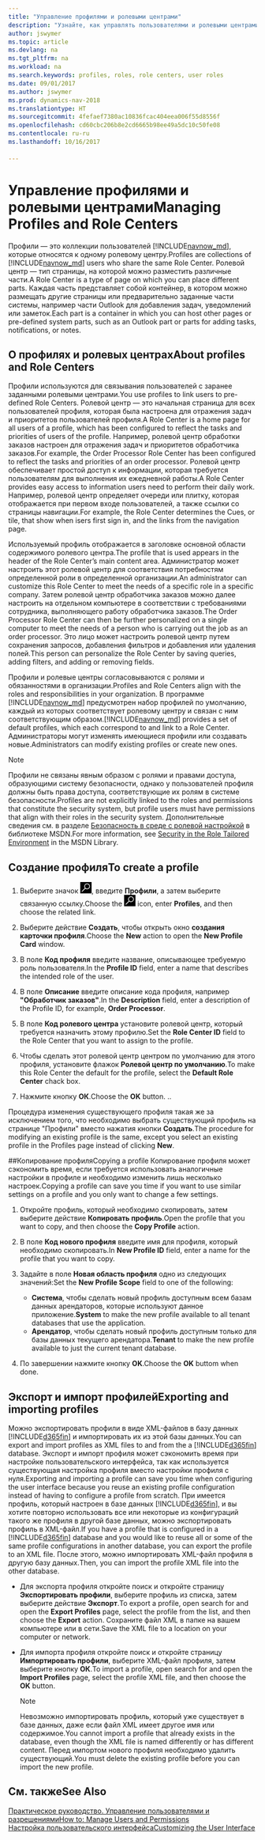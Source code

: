 ```yaml
---
title: "Управление профилями и ролевыми центрами"
description: "Узнайте, как управлять пользователями и ролевыми центрами в Dynamics NAV."
author: jswymer
ms.topic: article
ms.devlang: na
ms.tgt_pltfrm: na
ms.workload: na
ms.search.keywords: profiles, roles, role centers, user roles
ms.date: 09/01/2017
ms.author: jswymer
ms.prod: dynamics-nav-2018
ms.translationtype: HT
ms.sourcegitcommit: 4fefaef7380ac10836fcac404eea006f55d8556f
ms.openlocfilehash: cd60cbc206b8e2cd6665b98ee49a5dc10c50fe08
ms.contentlocale: ru-ru
ms.lasthandoff: 10/16/2017

---
```

# <a name="managing-profiles-and-role-centers"></a><span data-ttu-id="87e5c-103">Управление профилями и ролевыми центрами</span><span class="sxs-lookup"><span data-stu-id="87e5c-103">Managing Profiles and Role Centers</span></span>
<span data-ttu-id="87e5c-104">Профили — это коллекции пользователей [!INCLUDE[navnow_md](includes/navnow_md.md)], которые относятся к одному ролевому центру.</span><span class="sxs-lookup"><span data-stu-id="87e5c-104">Profiles are collections of [!INCLUDE[navnow_md](includes/navnow_md.md)] users who share the same Role Center.</span></span> <span data-ttu-id="87e5c-105">Ролевой центр — тип страницы, на которой можно разместить различные части.</span><span class="sxs-lookup"><span data-stu-id="87e5c-105">A Role Center is a type of page on which you can place different parts.</span></span> <span data-ttu-id="87e5c-106">Каждая часть представляет собой контейнер, в котором можно размещать другие страницы или предварительно заданные части системы, например части Outlook для добавления задач, уведомлений или заметок.</span><span class="sxs-lookup"><span data-stu-id="87e5c-106">Each part is a container in which you can host other pages or pre-defined system parts, such as an Outlook part or parts for adding tasks, notifications, or notes.</span></span>  

## <a name="about-profiles-and-role-centers"></a><span data-ttu-id="87e5c-107">О профилях и ролевых центрах</span><span class="sxs-lookup"><span data-stu-id="87e5c-107">About profiles and Role Centers</span></span>
<span data-ttu-id="87e5c-108">Профили используются для связывания пользователей с заранее заданными ролевыми центрами.</span><span class="sxs-lookup"><span data-stu-id="87e5c-108">You use profiles to link users to pre-defined Role Centers.</span></span> <span data-ttu-id="87e5c-109">Ролевой центр — это начальная страница для всех пользователей профиля, которая была настроена для отражения задач и приоритетов пользователей профиля.</span><span class="sxs-lookup"><span data-stu-id="87e5c-109">A Role Center is a home page for all users of a profile, which has been configured to reflect the tasks and priorities of users of the profile.</span></span> <span data-ttu-id="87e5c-110">Например, ролевой центр обработки заказов настроен для отражения задач и приоритетов обработчика заказов.</span><span class="sxs-lookup"><span data-stu-id="87e5c-110">For example, the Order Processor Role Center has been configured to reflect the tasks and priorities of an order processor.</span></span> <span data-ttu-id="87e5c-111">Ролевой центр обеспечивает простой доступ к информации, которая требуется пользователям для выполнения их ежедневной работы.</span><span class="sxs-lookup"><span data-stu-id="87e5c-111">A Role Center provides easy access to information users need to perform their daily work.</span></span> <span data-ttu-id="87e5c-112">Например, ролевой центр определяет очереди или плитку, которая отображается при первом входе пользователей, а также ссылки со страницы навигации.</span><span class="sxs-lookup"><span data-stu-id="87e5c-112">For example, the Role Center determines the Cues, or tile, that show when isers first sign in, and the links from the navigation page.</span></span>

<span data-ttu-id="87e5c-113">Используемый профиль отображается в заголовке основной области содержимого ролевого центра.</span><span class="sxs-lookup"><span data-stu-id="87e5c-113">The profile that is used appears in the header of the Role Center’s main content area.</span></span> <span data-ttu-id="87e5c-114">Администратор может настроить этот ролевой центр для соответствия потребностям определенной роли в определенной организации.</span><span class="sxs-lookup"><span data-stu-id="87e5c-114">An administrator can customize this Role Center to meet the needs of a specific role in a specific company.</span></span> <span data-ttu-id="87e5c-115">Затем ролевой центр обработчика заказов можно далее настроить на отдельном компьютере в соответствии с требованиями сотрудника, выполняющего работу обработчика заказов.</span><span class="sxs-lookup"><span data-stu-id="87e5c-115">The Order Processor Role Center can then be further personalized on a single computer to meet the needs of a person who is carrying out the job as an order processor.</span></span> <span data-ttu-id="87e5c-116">Это лицо может настроить ролевой центр путем сохранения запросов, добавления фильтров и добавления или удаления полей.</span><span class="sxs-lookup"><span data-stu-id="87e5c-116">This person can personalize the Role Center by saving queries, adding filters, and adding or removing fields.</span></span>

<span data-ttu-id="87e5c-117">Профили и ролевые центры согласовываются с ролями и обязанностями в организации.</span><span class="sxs-lookup"><span data-stu-id="87e5c-117">Profiles and Role Centers align with the roles and responsibilities in your organization.</span></span> <span data-ttu-id="87e5c-118">В программе  [!INCLUDE[navnow_md](includes/navnow_md.md)] предусмотрен набор профилей по умолчанию, каждый из которых соответствует ролевому центру и связан с ним соответствующим образом.</span><span class="sxs-lookup"><span data-stu-id="87e5c-118">[!INCLUDE[navnow_md](includes/navnow_md.md)] provides a set of default profiles, which each correspond to and link to a Role Center.</span></span> <span data-ttu-id="87e5c-119">Администраторы могут изменять имеющиеся профили или создавать новые.</span><span class="sxs-lookup"><span data-stu-id="87e5c-119">Administrators can modify existing profiles or create new ones.</span></span>  
  
> [!NOTE]  
>  <span data-ttu-id="87e5c-120">Профили не связаны явным образом с ролями и правами доступа, образующими систему безопасности, однако у пользователей профиля должны быть права доступа, соответствующие их ролям в системе безопасности.</span><span class="sxs-lookup"><span data-stu-id="87e5c-120">Profiles are not explicitly linked to the roles and permissions that constitute the security system, but profile users must have permissions that align with their roles in the security system.</span></span> <span data-ttu-id="87e5c-121">Дополнительные сведения см. в разделе [Безопасность в среде с ролевой настройкой](http://go.microsoft.com/fwlink?LinkId=147633) в библиотеке MSDN.</span><span class="sxs-lookup"><span data-stu-id="87e5c-121">For more information, see [Security in the Role Tailored Environment](http://go.microsoft.com/fwlink?LinkId=147633) in the MSDN Library.</span></span> 

## <a name="to-create-a-profile"></a><span data-ttu-id="87e5c-122">Создание профиля</span><span class="sxs-lookup"><span data-stu-id="87e5c-122">To create a profile</span></span>
1.  <span data-ttu-id="87e5c-123">Выберите значок ![Поиск страницы или отчета](media/ui-search/search_small.png "Значок поиска страницы или отчета"), введите **Профили**, а затем выберите связанную ссылку.</span><span class="sxs-lookup"><span data-stu-id="87e5c-123">Choose the ![Search for Page or Report](media/ui-search/search_small.png "Search for Page or Report icon") icon, enter **Profiles**, and then choose the related link.</span></span>  
  
2.  <span data-ttu-id="87e5c-124">Выберите действие **Создать**, чтобы открыть окно **создания карточки профиля**.</span><span class="sxs-lookup"><span data-stu-id="87e5c-124">Choose the **New** action to open the **New Profile Card** window.</span></span>  
  
3.  <span data-ttu-id="87e5c-125">В поле **Код профиля** введите название, описывающее требуемую роль пользователя.</span><span class="sxs-lookup"><span data-stu-id="87e5c-125">In the **Profile ID** field, enter a name that describes the intended role of the user.</span></span>  
  
4.  <span data-ttu-id="87e5c-126">В поле **Описание** введите описание кода профиля, например **"Обработчик заказов"**.</span><span class="sxs-lookup"><span data-stu-id="87e5c-126">In the **Description** field, enter a description of the Profile ID, for example, **Order Processor**.</span></span>  
  
5.  <span data-ttu-id="87e5c-127">В поле **Код ролевого центра** установите ролевой центр, который требуется назначить этому профилю.</span><span class="sxs-lookup"><span data-stu-id="87e5c-127">Set the **Role Center ID** field to the Role Center that you want to assign to the profile.</span></span>  
  
6.  <span data-ttu-id="87e5c-128">Чтобы сделать этот ролевой центр центром по умолчанию для этого профиля, установите флажок **Ролевой центр по умолчанию**.</span><span class="sxs-lookup"><span data-stu-id="87e5c-128">To make this Role Center the default for the profile, select the **Default Role Center** chack box.</span></span>  
  
7.  <span data-ttu-id="87e5c-129">Нажмите кнопку **ОК**.</span><span class="sxs-lookup"><span data-stu-id="87e5c-129">Choose the **OK** button.</span></span> <span data-ttu-id="87e5c-130">.</span><span class="sxs-lookup"><span data-stu-id="87e5c-130">.</span></span>  
  
<span data-ttu-id="87e5c-131">Процедура изменения существующего профиля такая же за исключением того, что необходимо выбрать существующий профиль на странице "Профили" вместо нажатия кнопки **Создать**.</span><span class="sxs-lookup"><span data-stu-id="87e5c-131">The procedure for modifying an existing profile is the same, except you select an existing profile in the Profiles page instead of clicking **New**.</span></span>  


##<a name="copying-a-profile"></a><span data-ttu-id="87e5c-132">Копирование профиля</span><span class="sxs-lookup"><span data-stu-id="87e5c-132">Copying a profile</span></span> 
<span data-ttu-id="87e5c-133">Копирование профиля может сэкономить время, если требуется использовать аналогичные настройки в профиле и необходимо изменить лишь несколько настроек.</span><span class="sxs-lookup"><span data-stu-id="87e5c-133">Copying a profile can save you time if you want to use similar settings on a profile and you only want to change a few settings.</span></span>

1.  <span data-ttu-id="87e5c-134">Откройте профиль, который необходимо скопировать, затем выберите действие **Копировать профиль**.</span><span class="sxs-lookup"><span data-stu-id="87e5c-134">Open the profile that you want to copy, and then choose the **Copy Profile** action.</span></span>

2.  <span data-ttu-id="87e5c-135">В поле **Код нового профиля** введите имя для профиля, который необходимо скопировать.</span><span class="sxs-lookup"><span data-stu-id="87e5c-135">In **New Profile ID** field, enter a name for the profile that you want to copy.</span></span> 

3.  <span data-ttu-id="87e5c-136">Задайте в поле **Новая область профиля** одно из следующих значений:</span><span class="sxs-lookup"><span data-stu-id="87e5c-136">Set the **New Profile Scope** field to one of the following:</span></span>

    - <span data-ttu-id="87e5c-137">**Система**, чтобы сделать новый профиль доступным всем базам данных арендаторов, которые используют данное приложение.</span><span class="sxs-lookup"><span data-stu-id="87e5c-137">**System** to make the new profile available to all tenant databases that use the application.</span></span>
    - <span data-ttu-id="87e5c-138">**Арендатор**, чтобы сделать новый профиль доступным только для базы данных текущего арендатора.</span><span class="sxs-lookup"><span data-stu-id="87e5c-138">**Tenant** to make the new profile available to just the current tenant database.</span></span> 
4. <span data-ttu-id="87e5c-139">По завершении нажмите кнопку **OK**.</span><span class="sxs-lookup"><span data-stu-id="87e5c-139">Choose the **OK** buttom when done.</span></span>

## <span data-ttu-id="87e5c-140"><a name="ExportImportProfile"></a>Экспорт и импорт профилей</span><span class="sxs-lookup"><span data-stu-id="87e5c-140"><a name="ExportImportProfile"></a>Exporting and importing profiles</span></span>

<span data-ttu-id="87e5c-141">Можно экспортировать профили в виде XML-файлов в базу данных [!INCLUDE[d365fin](includes/d365fin_md.md)] и импортировать их из этой базы данных.</span><span class="sxs-lookup"><span data-stu-id="87e5c-141">You can export and import profiles as XML files to and from the a [!INCLUDE[d365fin](includes/d365fin_md.md)] database.</span></span> <span data-ttu-id="87e5c-142">Экспорт и импорт профиля может сэкономить время при настройке пользовательского интерфейса, так как используется существующая настройка профиля вместо настройки профиля с нуля.</span><span class="sxs-lookup"><span data-stu-id="87e5c-142">Exporting and importing a profile can save you time when configuring the user interface because you reuse an existing profile configuration instead of having to configure a profile from scratch.</span></span> <span data-ttu-id="87e5c-143">При имеется профиль, который настроен в базе данных [!INCLUDE[d365fin](includes/d365fin_md.md)], и вы хотите повторно использовать все или некоторые из конфигураций такого же профиля в другой базе данных, можно экспортировать профиль в XML-файл.</span><span class="sxs-lookup"><span data-stu-id="87e5c-143">If you have a profile that is configured in a [!INCLUDE[d365fin](includes/d365fin_md.md)] database and you would like to reuse all or some of the same profile configurations in another database, you can export the profile to an XML file.</span></span> <span data-ttu-id="87e5c-144">После этого, можно импортировать XML-файл профиля в другую базу данных.</span><span class="sxs-lookup"><span data-stu-id="87e5c-144">Then, you can import the profile XML file into the other database.</span></span>

-   <span data-ttu-id="87e5c-145">Для экспорта профиля откройте поиск и откройте страницу **Экспортировать профили**, выберите профиль из списка, затем выберите действие **Экспорт**.</span><span class="sxs-lookup"><span data-stu-id="87e5c-145">To export a profile, open search for and open the **Export Profiles** page, select the profile from the list, and then choose the **Export** action.</span></span> <span data-ttu-id="87e5c-146">Сохраните файл XML в папке на вашем компьютере или в сети.</span><span class="sxs-lookup"><span data-stu-id="87e5c-146">Save the XML file to a location on your computer or network.</span></span> 
  
-   <span data-ttu-id="87e5c-147">Для импорта профиля откройте поиск и откройте страницу **Импортировать профили**, выберите XML-файл профиля, затем выберите кнопку **ОК**.</span><span class="sxs-lookup"><span data-stu-id="87e5c-147">To import a profile, open search for and open the **Import Profiles** page, select the profile XML file, and then choose the **OK** button.</span></span> 

    > [!NOTE]  
    >  <span data-ttu-id="87e5c-148">Невозможно импортировать профиль, который уже существует в базе данных, даже если файл XML имеет другое имя или содержимое.</span><span class="sxs-lookup"><span data-stu-id="87e5c-148">You cannot import a profile that already exists in the database, even though the XML file is named differently or has different content.</span></span> <span data-ttu-id="87e5c-149">Перед импортом нового профиля необходимо удалить существующий.</span><span class="sxs-lookup"><span data-stu-id="87e5c-149">You must delete the existing profile before you can import the new profile.</span></span> 



## <a name="see-also"></a><span data-ttu-id="87e5c-150">См. также</span><span class="sxs-lookup"><span data-stu-id="87e5c-150">See Also</span></span>  
[<span data-ttu-id="87e5c-151">Практическое руководство. Управление пользователями и разрешениями</span><span class="sxs-lookup"><span data-stu-id="87e5c-151">How to: Manage Users and Permissions</span></span>](ui-how-users-permissions.md)  
[<span data-ttu-id="87e5c-152">Настройка пользовательского интерфейса</span><span class="sxs-lookup"><span data-stu-id="87e5c-152">Customizing the User Interface</span></span>](ui-customizing-overview.md)   
<!--[Security Overview](../Security%20Overview.md)-->

